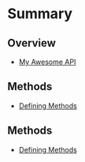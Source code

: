 # Summary

## Overview

* [My Awesome API](README.md)

## Methods

* [Defining Methods](methods.md)

## Methods

* [Defining Methods](methods.md)
